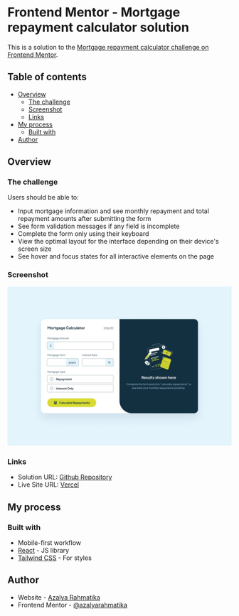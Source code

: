 # Frontend Mentor - Mortgage repayment calculator solution

This is a solution to the [Mortgage repayment calculator challenge on Frontend Mentor](https://www.frontendmentor.io/challenges/mortgage-repayment-calculator-Galx1LXK73). 

## Table of contents

- [Overview](#overview)
  - [The challenge](#the-challenge)
  - [Screenshot](#screenshot)
  - [Links](#links)
- [My process](#my-process)
  - [Built with](#built-with)
- [Author](#author)

## Overview

### The challenge

Users should be able to:

- Input mortgage information and see monthly repayment and total repayment amounts after submitting the form
- See form validation messages if any field is incomplete
- Complete the form only using their keyboard
- View the optimal layout for the interface depending on their device's screen size
- See hover and focus states for all interactive elements on the page

### Screenshot

![](./design/desktop-design-empty.jpg)

### Links

- Solution URL: [Github Repository](https://github.com/azalyarahmatika/mortgage-repayment-calculator)
- Live Site URL: [Vercel](https://mortgage-repayment-calculator-wheat.vercel.app/)

## My process

### Built with

- Mobile-first workflow
- [React](https://reactjs.org/) - JS library
- [Tailwind CSS](https://tailwindcss.com/) - For styles

## Author

- Website - [Azalya Rahmatika](https://www.azalyarahmatika.com)
- Frontend Mentor - [@azalyarahmatika](https://www.frontendmentor.io/profile/azalyarahmatika)
